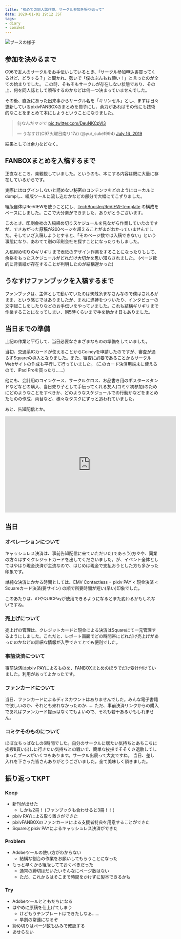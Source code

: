 ```yaml
---
title: "初めての同人誌作成、サークル参加を振り返って"
date: 2020-01-01 19:12 JST
tags:
- diary
- comiket
---
```


![ブースの様子](2020/c97-booth.jpg)

## 参加を決めるまで
C96で友人のサークルをお手伝いしているとき、「サークル参加申込書買ってくるけど、どうする？」と聞かれ、勢いで「僕のぶんもお願い！」と言ったのが全ての始まりでした。
この時、そもそもサークルが存在しない状態であり、その上、何を同人誌として頒布するのかなどは何一つ決まっていませんでした。

その後、直近にあった出来事からサークル名を「キリンセル」とし、まずは日々更新しているpixivFANBOXのまとめを冊子にし、余力があればその他にも技術的なことをまとめて本にしようということになりました。

<blockquote class="twitter-tweet"><p lang="ja" dir="ltr">何なんだマジで <a href="https://t.co/DeuNKCpVl3">pic.twitter.com/DeuNKCpVl3</a></p>&mdash; うなすけ(C97火曜日南リ17a) (@yu\_suke1994) <a href="https://twitter.com/yu_suke1994/status/1150990779801751552?ref_src=twsrc%5Etfw">July 16, 2019</a></blockquote> <script async src="https://platform.twitter.com/widgets.js" charset="utf-8"></script>

結果としては余力などなく。

## FANBOXまとめを入稿するまで
正直なところ、楽観視していました。というのも、本にする内容は既に大量に存在しているからです。

実際にはログインしないと読めない秘密のコンテンツをどのようにローカルにdumpし、組版ツールに流し込むかなどの部分で大幅にてこずりました。

組版自体はRe:VIEWを使うことにし、[TechBooster/ReVIEW-Template](https://github.com/TechBooster/ReVIEW-Template) の構成をベースにしました。ここで大分楽ができました、ありがとうございます。

このとき、印刷会社の入稿締め切りスケジュールを見ながら作業していたのですが、できあがった原稿が200ページを超えることがまだわかっていませんでした。そしていざ入稿しようとすると、「そのページ数では入稿できない」という事態になり、あわてて別の印刷会社を探すことになったりもしました。

入稿締め切りのギリギリまで表紙のデザイン作業をすることになったりもして、余裕をもったスケジュールがどれだけ大切かを思い知らされました。
(ページ数的に背表紙が存在することが判明したのが結構遅かった)

## うなすけファンブックを入稿するまで
ファンブックは、主体として動いていたのは蜘蛛糸まなさんなので僕はされるがまま、という感じではありましたが、まれに進捗をつついたり、インタビューの文字起こしをしたりなどのお手伝いをやっていました。これも結構ギリギリまで作業することになってしまい、朝5時くらいまで手を動かす日もありました。

## 当日までの準備
上記の作業と平行して、当日必要なさまざまなものの準備をしていました。

当初、交通系ICカードが使えることからCoineyを申請したのですが、審査が通らずSquareの導入となりました。また、審査に必要であることからサークルWebサイトの作成も平行して行っていました。
(このカード決済用端末に使えるので、iPad Proを買ったり……)

他にも、会計用のコインケース、サークルクロス、お品書き用のポスタースタンドなどなどの購入、当日売り子として手伝ってくれる友人(コミケ初参加)のためにどのようなことをすべきか、どのようなスケジュールでの行動かなどをまとめたものの作成、両替など、様々なタスクにずっと追われていました。

あと、告知配信とか。

<iframe width="560" height="315" src="https://www.youtube.com/embed/UE800LlcyCg" frameborder="0" allow="accelerometer; autoplay; encrypted-media; gyroscope; picture-in-picture" allowfullscreen></iframe>

## 当日
### オペレーションについて
キャッシュレス決済は、事前告知配信に来ていただいた(であろう)方々や、同業の方々はすぐクレジットカードを出してくださいました。が、イベント全体としてはやはり現金決済が主流なので、はじめは現金で支払おうとした方も多かった印象です。

単純な決済にかかる時間としては、EMV Contactless = pixiv PAY < 現金決済 < Squareカード決済(要サイン) の順で所要時間が短い(早い)印象でした。

このあたりは、iDやQUICPayが使用できるようになるとまた変わるかもしれないですね。

### 売上げについて
売上げの管理は、クレジットカードと現金による決済はSquareにて一元管理するようにしました。これだと、レポート画面でどの時間帯にどれだけ売上げがあったのかなどの詳細な情報が入手できてとても便利でした。

### 事前決済について
事前決済はpixiv PAYによるものを、FANBOXまとめのほうでだけ受け付けていました。利用があってよかったです。

### ファンカードについて
当日、ファンカードによるディスカウントはありませんでした。みんな電子書籍で欲しいのか、それとも来れなかったのか……
ただ、事前決済リンクからの購入であればファンカード提示はなくてもよいので、それも若干あるかもしれません。

### コミケそのものについて
ほぼ立ちっぱなしの6時間でした。自分のサークルに居たい気持ちとあちこちに挨拶&買い出しに行きたい気持ちとの戦いで、簡単な挨拶でそそくさ退散してしまったブースがいくつもあります。サークル出展って大変ですね。
当日、差し入れを下さった皆さんありがとうございました。全て美味しく頂きました。

## 振り返ってKPT
### Keep
- 新刊が出せた
    - しかも2冊！ (ファンブックも合わせると3冊！！)
- pixiv PAYによる取り置きができた
- pixivFANBOXのファンカードによる支援者特典を用意することができた
- Squareとpixiv PAYによるキャッシュレス決済ができた

### Problem
- Adobeツールの使い方がわからない
    - 結構な割合の作業をお願いしてもらうことになった
- もっと早くから組版してておくべきだった
    - 通常の締切はだいたいそんなにページ数はない
    - ただ、これからはそこまで時間をかけずに製本できるかも

### Try
- Adobeツールとともだちになる
- はやめに原稿を仕上げてしまう
    - けどもうテンプレートはできたしなぁ……
    - 早割の常連になるぞ
- 締め切りはページ数も込みで確認する
- あせらない
